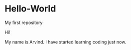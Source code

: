 # Hello-World
My first repository

Hi!

My name is Arvind. I have started learning coding just now.
